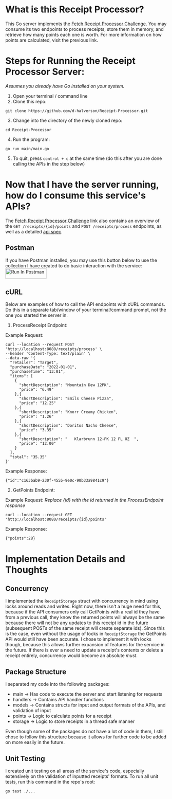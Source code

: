 # What is this Receipt Processor?
This Go server implements the [Fetch Receipt Processor Challenge](https://github.com/fetch-rewards/receipt-processor-challenge). You may consume its two endpoints to process receipts, store them in memory, and retrieve how many points each one is worth. For more information on how points are calculated, visit the previous link.

# Steps for Running the Receipt Processor Server:
*Assumes you already have Go installed on your system.*
1. Open your terminal / command line
2. Clone this repo:
```
git clone https://github.com/d-halverson/Receipt-Processor.git
```
3. Change into the directory of the newly cloned repo:
```
cd Receipt-Processor
```
4. Run the program:
```
go run main/main.go
```
5. To quit, press `control + c` at the same time (do this after you are done calling the APIs in the step below)

# Now that I have the server running, how do I consume this service's APIs?
The [Fetch Receipt Processor Challenge](https://github.com/fetch-rewards/receipt-processor-challenge) link also contains an overview of the `GET /receipts/{id}/points` and `POST /receipts/process` endpoints, as well as a detailed [api spec](https://github.com/fetch-rewards/receipt-processor-challenge/blob/main/api.yml).

## Postman
If you have Postman installed, you may use this button below to use the collection I have created to do basic interaction with the service:
[<img src="https://run.pstmn.io/button.svg" alt="Run In Postman" style="width: 128px; height: 32px;">](https://god.gw.postman.com/run-collection/13928979-6f22523b-9509-4503-b99f-f0ce192a3c22?action=collection%2Ffork&source=rip_markdown&collection-url=entityId%3D13928979-6f22523b-9509-4503-b99f-f0ce192a3c22%26entityType%3Dcollection%26workspaceId%3D64452a18-21f5-46d9-a5de-751bdc34fe83)

## cURL
Below are examples of how to call the API endpoints with cURL commands. Do this in a separate tab/window of your terminal/command prompt, not the one you started the server in.
1. ProcessReceipt Endpoint:

Example Request:
```
curl --location --request POST 'http://localhost:8080/receipts/process' \
--header 'Content-Type: text/plain' \
--data-raw '{
  "retailer": "Target",
  "purchaseDate": "2022-01-01",
  "purchaseTime": "13:01",
  "items": [
    {
      "shortDescription": "Mountain Dew 12PK",
      "price": "6.49"
    },{
      "shortDescription": "Emils Cheese Pizza",
      "price": "12.25"
    },{
      "shortDescription": "Knorr Creamy Chicken",
      "price": "1.26"
    },{
      "shortDescription": "Doritos Nacho Cheese",
      "price": "3.35"
    },{
      "shortDescription": "   Klarbrunn 12-PK 12 FL OZ  ",
      "price": "12.00"
    }
  ],
  "total": "35.35"
}'
```
Example Response:
```
{"id":"c163bab9-230f-4555-9e0c-90b33a9841c9"}
```
2. GetPoints Endpoint:

Example Request:
*Replace {id} with the id returned in the ProcessEndpoint response*
```
curl --location --request GET 'http://localhost:8080/receipts/{id}/points'
```
Example Response:
```
{"points":28}
```

# Implementation Details and Thoughts
## Concurrency
I implemented the `ReceiptStorage` struct with concurrency in mind using locks around reads and writes. Right now, there isn't a huge need for this, because if the API consumers only call GetPoints with a real id they have from a previous call, they know the returned points will always be the same because there will not be any updates to this receipt id in the future (subsequent POSTs of the same receipt will create separate ids). Since this is the case, even without the usage of locks in `ReceiptStorage` the GetPoints API would still have been accurate. I chose to implement it with locks though, because this allows further expansion of features for the service in the future. If there is ever a need to update a receipt's contents or delete a receipt entirely, concurrency would become an absolute _must_.

## Package Structure
I separated my code into the following packages:
- main -> Has code to execute the server and start listening for requests
- handlers -> Contains API handler functions
- models -> Contains structs for input and output formats of the APIs, and validation of input
- points -> Logic to calculate points for a receipt
- storage -> Logic to store receipts in a thread safe manner

Even though some of the packages do not have a lot of code in them, I still chose to follow this structure because it allows for further code to be added on more easily in the future.

## Unit Testing
I created unit testing on all areas of the service's code, especially extensively on the validation of inputted receipts' formats. To run all unit tests, run this command in the repo's root:
```
go test ./...
```



